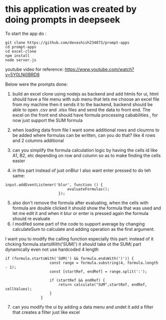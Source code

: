 # this application was created by doing prompts in deepseek

To start the app do :
```
git clone https://github.com/devashish234073/prompt-apps
cd prompt-apps
cd excel-clone
npm install
node server.js
```
youtube video for reference: https://www.youtube.com/watch?v=5Y0LNj0BRD8

Below were the prompts done:

1. build an excel clone using nodejs as backend and add htmls for ui, html should have a file menu with sub menu that lets me choose an excel file from my machine then it sends it to the backend, backend should be able to open .csv and .xlsx files and send the data to front end. The excel on the front end should have formula processing cababilities , for now just support the SUM formula

2. when loading data from file I want some additional rows and cloumns to be added where formulas can be written, can you do that? like 4 rows and 2 columns additional
3. can you simplify the formula calculation logic by having the cells id like A1, B2, etc depending on row and column so as to make finding the cells easier
4. in this part instead of just onBlur I also want enter pressed to do teh same:
```
input.addEventListener('blur', function () {
                            evaluateFormulas();
                        });
```
5. also don't remove the formula after evaluating, when the cells with formula are double clicked it should show the formula that was used and let me edit it and when it blur or enter is pressed again the formula should re evaluate
6. I modifed some part of the code to support average by changing calculateSum to calculate and adding operation as the first argument. 

I want you to modify the calling function especially this part: instead of it chcking formula.startsWith('SUM(') it should take ot the SUM( part dynamically even not use hardcoded 4 length
```
if (formula.startsWith('SUM(') && formula.endsWith(')')) {
                    const range = formula.substring(4, formula.length - 1);
                    const [startRef, endRef] = range.split(':');

                    if (startRef && endRef) {
                        return calculate("SUM",startRef, endRef, cellValues);
                    }
                }
```
7. can you modify the ui by adding a data menu and undet it add a filter that creates a filter just like excel